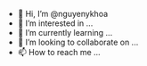 - 👋 Hi, I’m @nguyenykhoa
- 👀 I’m interested in ...
- 🌱 I’m currently learning ...
- 💞️ I’m looking to collaborate on ...
- 📫 How to reach me ...

<!---
nguyenykhoa/nguyenykhoa is a ✨ special ✨ repository because its `README.md` (this file) appears on your GitHub profile.
You can click the Preview link to take a look at your changes.
--->
